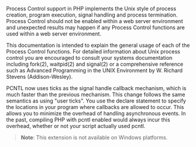 Process Control support in PHP implements the Unix style of process
creation, program execution, signal handling and process termination.
Process Control should not be enabled within a web server environment
and unexpected results may happen if any Process Control functions are
used within a web server environment.

This documentation is intended to explain the general usage of each of
the Process Control functions. For detailed information about Unix
process control you are encouraged to consult your systems documentation
including fork(2), waitpid(2) and signal(2) or a comprehensive reference
such as Advanced Programming in the UNIX Environment by W. Richard
Stevens (Addison-Wesley).

PCNTL now uses ticks as the signal handle callback mechanism, which is
much faster than the previous mechanism. This change follows the same
semantics as using "user ticks". You use the <span
class="function">declare</span> statement to specify the locations in
your program where callbacks are allowed to occur. This allows you to
minimize the overhead of handling asynchronous events. In the past,
compiling PHP with pcntl enabled would always incur this overhead,
whether or not your script actually used pcntl.

> **Note**: <span class="simpara">This extension is not available on
> Windows platforms.</span>
